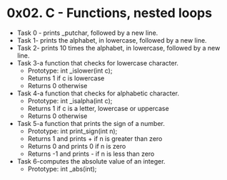 # 0x02. C - Functions, nested loops

- Task 0 - prints _putchar, followed by a new line.
- Task 1- prints the alphabet, in lowercase, followed by a new line.
- Task 2- prints 10 times the alphabet, in lowercase, followed by a new line.
- Task 3-a function that checks for lowercase character.
	* Prototype: int _islower(int c);
	* Returns 1 if c is lowercase
	* Returns 0 otherwise
- Task 4-a function that checks for alphabetic character.
	* Prototype: int _isalpha(int c);
	* Returns 1 if c is a letter, lowercase or uppercase
	* Returns 0 otherwise
- Task 5-a function that prints the sign of a number.
	* Prototype: int print_sign(int n);
	* Returns 1 and prints + if n is greater than zero
	* Returns 0 and prints 0 if n is zero
	* Returns -1 and prints - if n is less than zero
- Task 6-computes the absolute value of an integer.
	* Prototype: int _abs(int);
